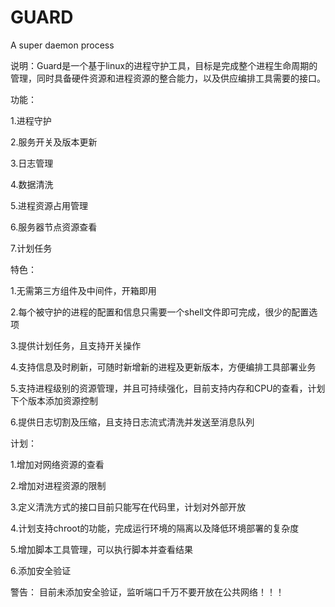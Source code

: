 # GUARD
A super daemon process


说明：Guard是一个基于linux的进程守护工具，目标是完成整个进程生命周期的管理，同时具备硬件资源和进程资源的整合能力，以及供应编排工具需要的接口。



功能：


1.进程守护



2.服务开关及版本更新


3.日志管理


4.数据清洗


5.进程资源占用管理


6.服务器节点资源查看


7.计划任务







特色：


1.无需第三方组件及中间件，开箱即用


2.每个被守护的进程的配置和信息只需要一个shell文件即可完成，很少的配置选项


3.提供计划任务，且支持开关操作


4.支持信息及时刷新，可随时新增新的进程及更新版本，方便编排工具部署业务


5.支持进程级别的资源管理，并且可持续强化，目前支持内存和CPU的查看，计划下个版本添加资源控制


6.提供日志切割及压缩，且支持日志流式清洗并发送至消息队列





计划：


1.增加对网络资源的查看


2.增加对进程资源的限制


3.定义清洗方式的接口目前只能写在代码里，计划对外部开放


4.计划支持chroot的功能，完成运行环境的隔离以及降低环境部署的复杂度


5.增加脚本工具管理，可以执行脚本并查看结果


6.添加安全验证





警告：
目前未添加安全验证，监听端口千万不要开放在公共网络！！！










